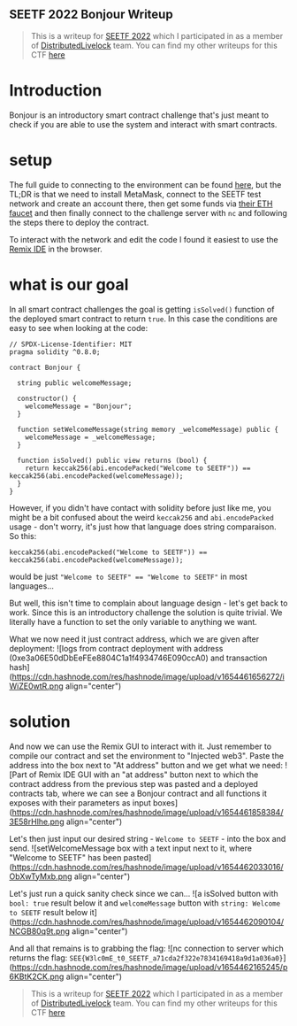 ## SEETF 2022 Bonjour Writeup

> This is a writeup for [SEETF 2022](https://play.seetf.sg/) which I participated in as a member of [DistributedLivelock](https://ctftime.org/team/187094) team. You can find my other writeups for this CTF [here](https://blog.opliko.dev/series/seetf-2022)

# Introduction

Bonjour is an introductory smart contract challenge that's just meant to check if you are able to use the system and interact with smart contracts.

# setup

The full guide to connecting to the environment can be found [here](https://github.com/Social-Engineering-Experts/ETH-Guide), but the TL;DR is that we need to install MetaMask, connect to the SEETF test network and create an account there, then get some funds via [their ETH faucet](http://awesome.chall.seetf.sg:40001/) and then finally connect to the challenge server with `nc` and following the steps there to deploy the contract.

To interact with the network and edit the code I found it easiest to use the [Remix IDE](https://remix.ethereum.org/) in the browser.

# what is our goal

In all smart contract challenges the goal is getting `isSolved()` function of the deployed smart contract to return `true`. In this case the conditions are easy to see when looking at the code:
```solidity
// SPDX-License-Identifier: MIT
pragma solidity ^0.8.0;

contract Bonjour {

  string public welcomeMessage;

  constructor() {
    welcomeMessage = "Bonjour";
  }

  function setWelcomeMessage(string memory _welcomeMessage) public {
    welcomeMessage = _welcomeMessage;
  }

  function isSolved() public view returns (bool) {
    return keccak256(abi.encodePacked("Welcome to SEETF")) == keccak256(abi.encodePacked(welcomeMessage));
  }
}
```

However, if you didn't have contact with solidity before just like me, you might be a bit confused about the weird `keccak256` and `abi.encodePacked` usage - don't worry, it's just how that language does string comparaison. So this:
```solidity
keccak256(abi.encodePacked("Welcome to SEETF")) == keccak256(abi.encodePacked(welcomeMessage));
```
would be just `"Welcome to SEETF" == "Welcome to SEETF"` in most languages...

But well, this isn't time to complain about language design - let's get back to work. Since this is an introductory challenge the solution is quite trivial. We literally have a function to set the only variable to anything we want.

What we now need it just contract address, which we are given after deployment:
![logs from contract deployment with address (0xe3a06E50dDbEeFEe8804C1a1f4934746E090ccA0) and transaction hash](https://cdn.hashnode.com/res/hashnode/image/upload/v1654461656272/iWiZE0wtR.png align="center")

# solution

And now we can use the Remix GUI to interact with it. Just remember to compile our contract and set the environment to "Injected web3". Paste the address into the box next to "At address" button and we get what we need:
![Part of Remix IDE GUI with an "at address" button next to which the contract address from the previous step was pasted and a deployed contracts tab, where we can see a Bonjour contract and all functions it exposes with their parameters as input boxes](https://cdn.hashnode.com/res/hashnode/image/upload/v1654461858384/3E58rHlhe.png align="center")

Let's then just input our desired string - `Welcome to SEETF` - into the box and send. 
![setWelcomeMessage box with a text input next to it, where "Welcome to SEETF" has been pasted](https://cdn.hashnode.com/res/hashnode/image/upload/v1654462033016/ObXwTyMxb.png align="center")

Let's just run a quick sanity check since we can...
![a isSolved button with `bool: true` result below it and `welcomeMessage` button with `string: Welcome to SEETF` result below it](https://cdn.hashnode.com/res/hashnode/image/upload/v1654462090104/NCGB80q9t.png align="center")

And all that remains is to grabbing the flag:
![nc connection to server which returns the flag: `SEE{W3lc0mE_t0_SEETF_a71cda2f322e7834169418a9d1a036a0}`](https://cdn.hashnode.com/res/hashnode/image/upload/v1654462165245/p6KBtK2CK.png align="center")

> This is a writeup for [SEETF 2022](https://play.seetf.sg/) which I participated in as a member of [DistributedLivelock](https://ctftime.org/team/187094) team. You can find my other writeups for this CTF [here](https://blog.opliko.dev/series/seetf-2022)